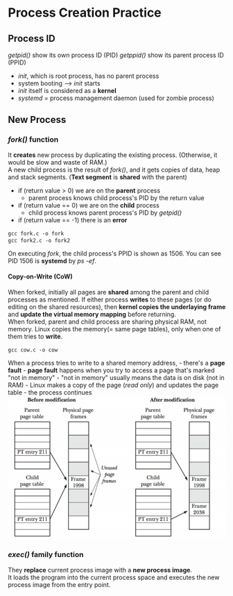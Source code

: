 # Process Creation Practice

## Process ID
_getpid()_ show its own process ID (PID)
_getppid()_ show its parent process ID (PPID)
 - _init_, which is root process, has no parent process
 - system booting --> _init_ starts
 - _init_ itself is considered as a __kernel__
 - _systemd_ = process management daemon (used for zombie process)

## New Process
### _fork()_ function
It __creates__ new process by duplicating the existing process. (Otherwise, it would be slow and waste of RAM.)  
A new child process is the result of _fork()_, and it gets copies of data, heap and stack segments. (__Text segment__ is __shared__ with the parent)  
- if (return value > 0) we are on the __parent__ process
	- parent process knows child process's PID by the return value
- if (return value == 0) we are on the __child__ process
	- child process knows parent process's PID by _getpid()_
- if (return value == -1) there is an __error__
~~~
gcc fork.c -o fork
gcc fork2.c -o fork2
~~~
On executing _fork_, the child process's PPID is shown as 1506. You can see PID 1506 is __systemd__ by _ps -ef_.

#### Copy-on-Write (CoW)
When forked, initially all pages are __shared__ among the parent and child processes as mentioned. If either process __writes__ to these pages (or do editing on the shared resources), then __kernel copies the underlaying frame__ and __update the virtual memory mapping__ before returning.  
When forked, parent and child process are sharing physical RAM, not memory. Linux copies the memory(= same page tables), only when one of them tries to __write__.  
~~~
gcc cow.c -o cow
~~~
When a process tries to write to a shared memory address,
	 - there's a __page fault__
			- __page fault__ happens when you try to access a page that's marked "not in memory"
			- "not in memory" usually means the data is on disk (not in RAM)
	 - Linux makes a copy of the page (_read only_) and updates the page table
	 - the process continues
![Copy-on-Write](./1.png "Copy-on-Write")


### _exec()_ family function
They __replace__ current process image with a __new process image__.  
It loads the program into the current process space and executes the new process image from the entry point.
